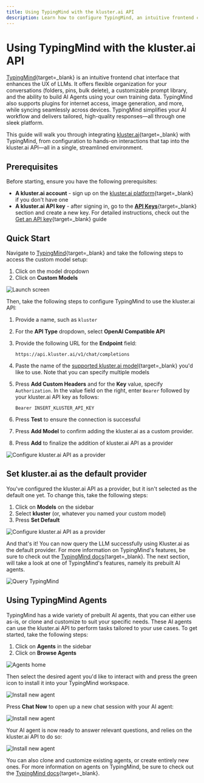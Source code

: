 ```yaml
---
title: Using TypingMind with the kluster.ai API
description: Learn how to configure TypingMind, an intuitive frontend chat interface, that offering organization, prompt libraries, and AI agent support to use the kluster.ai API.
---
```


# Using TypingMind with the kluster.ai API

[TypingMind](https://www.typingmind.com/){target=\_blank} is an intuitive frontend chat interface that enhances the UX of LLMs. It offers flexible organization for your conversations (folders, pins, bulk delete), a customizable prompt library, and the ability to build AI Agents using your own training data. TypingMind also supports plugins for internet access, image generation, and more, while syncing seamlessly across devices. TypingMind simplifies your AI workflow and delivers tailored, high-quality responses—all through one sleek platform.

This guide will walk you through integrating [kluster.ai](https://www.kluster.ai/){target=\_blank} with TypingMind, from configuration to hands-on interactions that tap into the kluster.ai API—all in a single, streamlined environment.

## Prerequisites

Before starting, ensure you have the following prerequisites:

- **A kluster.ai account** - sign up on the [kluster.ai platform](https://platform.kluster.ai/signup){target=\_blank} if you don't have one
- **A kluster.ai API key** - after signing in, go to the [**API Keys**](https://platform.kluster.ai/apikeys){target=\_blank} section and create a new key. For detailed instructions, check out the [Get an API key](/get-started/get-api-key/){target=\_blank} guide

## Quick Start

Navigate to [TypingMind](https://www.typingmind.com/){target=\_blank} and take the following steps to access the custom model setup:

1. Click on the model dropdown
2. Click on **Custom Models**

![Launch screen](/images/get-started/integrations/typingmind/typingmind-1.webp)

Then, take the following steps to configure TypingMind to use the kluster.ai API:

1. Provide a name, such as `kluster`

2. For the **API Type** dropdown, select **OpenAI Compatible API**

3. Provide the following URL for the **Endpoint** field:
    ```text
    https://api.kluster.ai/v1/chat/completions
    ```
4. Paste the name of the [supported kluster.ai model](/api-reference/reference/#list-supported-models){target=\_blank} you'd like to use. Note that you can specify multiple models
5. Press **Add Custom Headers** and for the **Key** value, specify `Authorization`. In the value field on the right, enter `Bearer` followed by your kluster.ai API key as follows: 
    ```text
    Bearer INSERT_KLUSTER_API_KEY
    ``` 
6. Press **Test** to ensure the connection is successful
7. Press **Add Model** to confirm adding the kluster.ai as a custom provider.

6. Press **Add** to finalize the addition of kluster.ai API as a provider

![Configure kluster.ai API as a provider](/images/get-started/integrations/typingmind/typingmind-2.webp)

## Set kluster.ai as the default provider

You've configured the kluster.ai API as a provider, but it isn't selected as the default one yet. To change this, take the following steps: 

1. Click on **Models** on the sidebar
2. Select **kluster** (or, whatever you named your custom model)
3. Press **Set Default**

![Configure kluster.ai API as a provider](/images/get-started/integrations/typingmind/typingmind-3.webp)

And that's it! You can now query the LLM successfully using Kluster.ai as the default provider. For more information on TypingMind's features, be sure to check out the [TypingMind docs](https://docs.typingmind.com/){target=\_blank}. The next section, will take a look at one of TypingMind's features, namely its prebuilt AI agents.

![Query TypingMind](/images/get-started/integrations/typingmind/typingmind-4.webp)

## Using TypingMind Agents

TypingMind has a wide variety of prebuilt AI agents, that you can either use as-is, or clone and customize to suit your specific needs. These AI agents can use the kluster.ai API to perform tasks tailored to your use cases. To get started, take the following steps:

1. Click on **Agents** in the sidebar
2. Click on **Browse Agents**

![Agents home](/images/get-started/integrations/typingmind/typingmind-5.webp)

Then select the desired agent you'd like to interact with and press the green icon to install it into your TypingMind workspace. 

![Install new agent](/images/get-started/integrations/typingmind/typingmind-6.webp)

Press **Chat Now** to open up a new chat session with your AI agent:

![Install new agent](/images/get-started/integrations/typingmind/typingmind-7.webp)

Your AI agent is now ready to answer relevant questions, and relies on the kluster.ai API to do so:

![Install new agent](/images/get-started/integrations/typingmind/typingmind-8.webp)

You can also clone and customize existing agents, or create entirely new ones. For more information on agents on TypingMind, be sure to check out the [TypingMind docs](https://docs.typingmind.com/ai-agents/ai-agents-overview){target=\_blank}.
